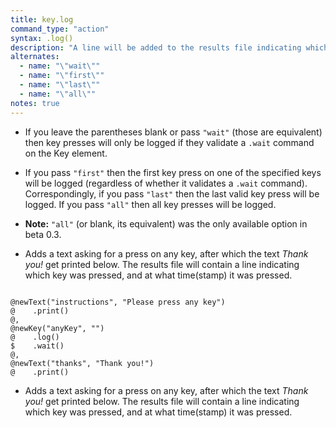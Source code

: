 ```yaml
---
title: key.log
command_type: "action"
syntax: .log()
description: "A line will be added to the results file indicating which key was pressed when."
alternates:
  - name: "\"wait\""
  - name: "\"first\""
  - name: "\"last\""
  - name: "\"all\""
notes: true
---
```


+ If you leave the parentheses blank or pass `"wait"` (those are equivalent) then key presses will only be logged if they validate a `.wait` command on the Key element.

+ If you pass `"first"` then the first key press on one of the specified keys will be logged (regardless of whether it validates a `.wait` command). Correspondingly, if you pass `"last"` then the last valid key press will be logged. If you pass `"all"` then all key presses will be logged.

+ **Note:** `"all"` (or blank, its equivalent) was the only available option in beta 0.3.

+ Adds a text asking for a press on any key, after which the text *Thank you!* get printed below. The results file will contain a line indicating which key was pressed, and at what time(stamp) it was pressed.

<!--more-->

<pre><code class="language-diff-javascript diff-highlight try-">
@newText("instructions", "Please press any key")
@    .print()
@,
@newKey("anyKey", "")
@    .log()
$    .wait()
@,
@newText("thanks", "Thank you!")
@    .print()
</code></pre>

+ Adds a text asking for a press on any key, after which the text *Thank you!* get printed below. The results file will contain a line indicating which key was pressed, and at what time(stamp) it was pressed.		
